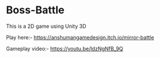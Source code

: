 # Boss-Battle
This is a 2D game using Unity 3D

Play here:- https://anshumangamedesign.itch.io/mirror-battle

Gameplay video:- https://youtu.be/ldzNgNfB_9Q
